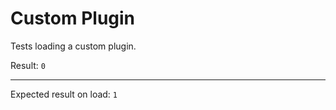# Custom Plugin

Tests loading a custom plugin.

<script type="module">
  import { load } from '/static/js/datastar.js'
  
  load({
      type: 3,
      name: 'test',
      fn: () => {
          result.innerText = 1
      },
  })
</script>

<div data-on-load="@test()">
  Result:
  <code id="result">0</code>
  <hr />
  Expected result on load: <code>1</code>
</div>